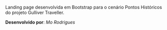 Landing page desenvolvida em Bootstrap para o cenário Pontos Históricos do projeto Gulliver Traveller.




**Desenvolvido por**: *Mo Rodrigues*
